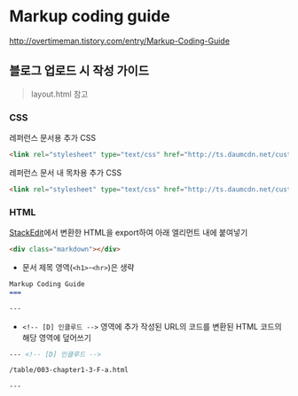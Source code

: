 **Markup coding guide**
===

http://overtimeman.tistory.com/entry/Markup-Coding-Guide

블로그 업로드 시 작성 가이드
---

> layout.html 참고

### CSS

레퍼런스 문서용 추가 CSS

```html
<link rel="stylesheet" type="text/css" href="http://ts.daumcdn.net/custom/blog/173/1735446/skin/images/markdown-reference.css">
```

레퍼런스 문서 내 목차용 추가 CSS

```html
<link rel="stylesheet" type="text/css" href="http://ts.daumcdn.net/custom/blog/173/1735446/skin/images/markdown-reference-index.css">
```

### HTML

[StackEdit](https://stackedit.io/editor)에서 변환한 HTML을 export하여 아래 엘리먼트 내에 붙여넣기

```html
<div class="markdown"></div>
```

- 문서 제목 영역(```<h1>```-```<hr>```)은 생략
```markdown
Markup Coding Guide
===

---
```
- ```<!-- [D] 인클루드 -->``` 영역에 추가 작성된 URL의 코드를 변환된 HTML 코드의 해당 영역에 덮어쓰기
```markdown
--- <!-- [D] 인클루드 -->

/table/003-chapter1-3-F-a.html

---
```